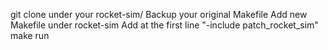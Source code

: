 git clone under your rocket-sim/
Backup your original Makefile
Add new Makefile under rocket-sim
Add at the first line "-include patch_rocket_sim"
make run
